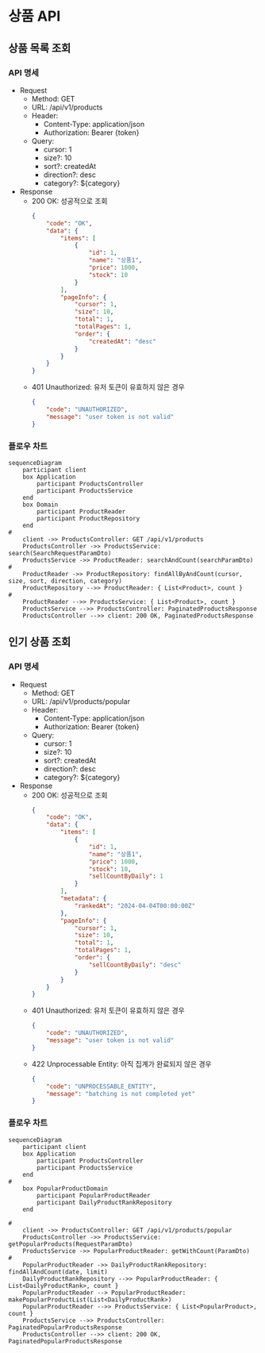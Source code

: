 # 상품 API

## 상품 목록 조회

### API 명세

- Request
    - Method: GET
    - URL: /api/v1/products
    - Header:
        - Content-Type: application/json
        - Authorization: Bearer {token}
    - Query:
        - cursor: 1
        - size?: 10
        - sort?: createdAt
        - direction?: desc
        - category?: ${category}
- Response
    - 200 OK: 성공적으로 조회
        ```json
        {
            "code": "OK",
            "data": {
                "items": [
                    {
                        "id": 1,
                        "name": "상품1",
                        "price": 1000,
                        "stock": 10
                    }
                ],
                "pageInfo": {
                    "cursor": 1,
                    "size": 10,
                    "total": 1,
                    "totalPages": 1,
                    "order": {
                        "createdAt": "desc"
                    }
                }   
            } 
        }
        ```
    - 401 Unauthorized: 유저 토큰이 유효하지 않은 경우
        ```json
        {
            "code": "UNAUTHORIZED",
            "message": "user token is not valid"
        }
        ```

### 플로우 차트

```mermaid
sequenceDiagram
    participant client
    box Application
        participant ProductsController
        participant ProductsService
    end
    box Domain
        participant ProductReader
        participant ProductRepository
    end
#
    client ->> ProductsController: GET /api/v1/products
    ProductsController ->> ProductsService: search(SearchRequestParamDto)
    ProductsService ->> ProductReader: searchAndCount(searchParamDto)
#
    ProductReader ->> ProductRepository: findAllByAndCount(cursor, size, sort, direction, category)
    ProductRepository -->> ProductReader: { List<Product>, count }
#
    ProductReader -->> ProductsService: { List<Product>, count }
    ProductsService -->> ProductsController: PaginatedProductsResponse
    ProductsController -->> client: 200 OK, PaginatedProductsResponse
```

## 인기 상품 조회

### API 명세

- Request
    - Method: GET
    - URL: /api/v1/products/popular
    - Header:
        - Content-Type: application/json
        - Authorization: Bearer {token}
    - Query:
        - cursor: 1
        - size?: 10
        - sort?: createdAt
        - direction?: desc
        - category?: ${category}
- Response
    - 200 OK: 성공적으로 조회
        ```json
        {
            "code": "OK",
            "data": {
                "items": [
                    {
                        "id": 1,
                        "name": "상품1",
                        "price": 1000,
                        "stock": 10,
                        "sellCountByDaily": 1
                    }
                ],
                "metadata": {
                    "rankedAt": "2024-04-04T00:00:00Z"
                },
                "pageInfo": {
                    "cursor": 1,
                    "size": 10,
                    "total": 1,
                    "totalPages": 1,
                    "order": {
                        "sellCountByDaily": "desc"
                    }
                }
            }
        }
        ```
    - 401 Unauthorized: 유저 토큰이 유효하지 않은 경우
        ```json
        {
            "code": "UNAUTHORIZED",
            "message": "user token is not valid"
        }
        ```
    - 422 Unprocessable Entity: 아직 집계가 완료되지 않은 경우
        ```json
        {
            "code": "UNPROCESSABLE_ENTITY",
            "message": "batching is not completed yet"
        }
        ```  

### 플로우 차트

```mermaid
sequenceDiagram
    participant client
    box Application
        participant ProductsController
        participant ProductsService
    end
#
    box PopularProductDomain
        participant PopularProductReader
        participant DailyProductRankRepository
    end

#
    client ->> ProductsController: GET /api/v1/products/popular
    ProductsController ->> ProductsService: getPopularProducts(RequestParamDto)
    ProductsService ->> PopularProductReader: getWithCount(ParamDto)
#
    PopularProductReader ->> DailyProductRankRepository: findAllAndCount(date, limit)
    DailyProductRankRepository -->> PopularProductReader: { List<DailyProductRank>, count }
    PopularProductReader --> PopularProductReader: makePopularProductList(List<DailyProductRank>)
    PopularProductReader -->> ProductsService: { List<PopularProduct>, count }
    ProductsService -->> ProductsController: PaginatedPopularProductsResponse
    ProductsController -->> client: 200 OK, PaginatedPopularProductsResponse
```